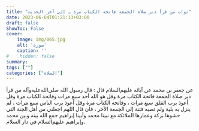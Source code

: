 ```yaml
---
title: "ثواب من قرأ دبر صلاة الجمعة فاتحة الكتاب مرة ـ إلى آخر الحديث"
date: 2023-06-04T01:21:13+03:00
draft: false
ShowToc: False
cover:
    image: img/065.jpg
    alt: 'صورة'
    caption: ''
#    hidden: false
summary: 
tags: [""]
categories: ["الصلاة"]
---
```

عن جعفر بن محمد عن آبائه عليهم‌السلام قال : قال رسول الله صلى‌الله‌عليه‌وآله
من قرأ دبر صلاة الجمعة فاتحة الكتاب مرة وقل هو الله أحد سبع مرات
وفاتحة الكتاب مرة وقل أعوذ برب الفلق سبع مرات ، وفاتحة الكتاب
مرة وقل أعوذ برب الناس سبع مرات ، لم ينزل به بلية ولم تصبه فتنة
إلى الجمعة الآخر ، فان قال اللهم اجعلني من أهل الجنة التي حشوها بركة
وعمارها الملائكة مع نبينا محمد وأبينا إبراهيم جمع الله بينه وبين محمد
وإبراهيم عليهم‌السلام في دار السلام.

